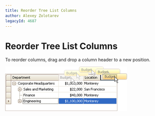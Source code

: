 ```yaml
---
title: Reorder Tree List Columns
author: Alexey Zolotarev
legacyId: 4687
---
```

# Reorder Tree List Columns
To reorder columns, drag and drop a column header to a new position.

![EU_XtraTreeList_ReorderColumns](../../../images/img7682.png)
